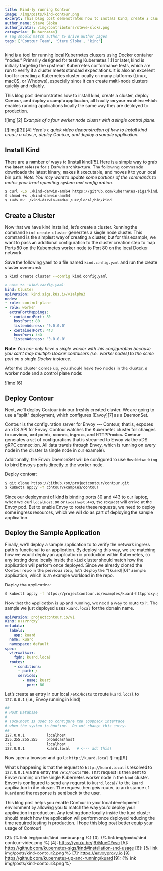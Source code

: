 ```yaml
---
title: Kind-ly running Contour
image: /img/posts/kind-contour.png
excerpt: This blog post demonstrates how to install kind, create a cluster, deploy Contour, and then deploy a sample application, all locally on your machine.
author_name: Steve Sloka
author_avatar: /img/contributors/steve-sloka.png
categories: [kubernetes]
# Tag should match author to drive author pages
tags: ['Contour Team', 'Steve Sloka', 'kind']
---
```


[kind][1] is a tool for running local Kubernetes clusters using Docker container “nodes.” Primarily designed for testing Kubernetes 1.11 or later, kind is initially targeting the upstream Kubernetes conformance tests, which are run to verify if a cluster meets standard expectations. It is also an excellent tool for creating a Kubernetes cluster locally on many platforms (Linux, macOS, or Windows), especially since it can create multi-node clusters quickly and reliably.

This blog post demonstrates how to install kind, create a cluster, deploy Contour, and deploy a sample application, all locally on your machine which enables running applications locally the same way they are deployed to production. 

![img][2]
*Example of a four worker node cluster with a single control plane.*

[![img][3]][4]
*Here's a quick video demonstration of how to install kind, create a cluster, deploy Contour, and deploy a sample application.*

## Install Kind

There are a number of ways to [install kind][5]. Here is a simple way to grab the latest release for a Darwin architecture. The following commands downloads the latest binary, makes it executable, and moves it to your local bin path.
*Note: You may want to update some portions of the commands to match your local operating system and configuration.*

```bash
$ curl -Lo ./kind-darwin-amd64 https://github.com/kubernetes-sigs/kind/releases/download/v0.6.0/kind-darwin-amd64
$ chmod +x ./kind-darwin-amd64
$ sudo mv ./kind-darwin-amd64 /usr/local/bin/kind
```

## Create a Cluster

Now that we have kind installed, let’s create a cluster. Running the command `kind create cluster` generates a single node cluster. This command is the simplest way of creating a cluster, but for this example, we want to pass an additional configuration to the cluster creation step to map Ports 80 on the Kubernetes worker node to Port 80 on the local Docker network.

Save the following yaml to a file named `kind.config.yaml` and run the create cluster command:

```bash
$ kind create cluster --config kind.config.yaml
```

```yaml
# Save to 'kind.config.yaml'
kind: Cluster
apiVersion: kind.sigs.k8s.io/v1alpha3
nodes:
- role: control-plane
- role: worker
  extraPortMappings:
  - containerPort: 80
    hostPort: 80
    listenAddress: "0.0.0.0"
  - containerPort: 443
    hostPort: 443
    listenAddress: "0.0.0.0"
```

**Note**: *You can only have a single worker with this configuration because you can’t map multiple Docker containers (i.e., worker nodes) to the same port on a single Docker instance.*


After the cluster comes up, you should have two nodes in the cluster, a worker node and a control plane node:

![img][6]


## Deploy Contour

Next, we’ll deploy Contour into our freshly created cluster. We are going to use a "split" deployment, which configures [Envoy][7] as a DaemonSet.

Contour is the configuration server for Envoy --- Contour, that is, exposes an xDS API for Envoy. Contour watches the Kubernetes cluster for changes to services, end points, secrets, ingress, and HTTPProxies. Contour generates a set of configurations that is streamed to Envoy via the xDS gRPC connection. All data travels through Envoy, which is running on every node in the cluster (a single node in our example).

Additionally, the Envoy DaemonSet will be configured to use `HostNetworking` to bind Envoy's ports directly to the worker node.

Deploy contour:

```bash
$ git clone https://github.com/projectcontour/contour.git
$ kubectl apply -f contour/examples/contour
```

Since our deployment of kind is binding ports 80 and 443 to our laptop, when we curl `localhost:80` or `localhost:443`, the request will arrive at the Envoy pod. But to enable Envoy to route these requests, we need to deploy some ingress resources, which we will do as part of deploying the sample application. 

## Deploy the Sample Application

Finally, we’ll deploy a sample application to to verify the network ingress path is functional to an application. By deploying this way, we are matching how we would deploy an application in production within Kubernetes, so any testing done locally inside the `kind` cluster should match how the application will perform once deployed. Since we already cloned the Contour repo in the previous step, let’s deploy the "[kuard][8]" sample application, which is an example workload in the repo.

Deploy the application:

```bash
$ kubectl apply -f https://projectcontour.io/examples/kuard-httpproxy.yaml
```

Now that the application is up and running, we need a way to route to it. The sample we just deployed uses `kuard.local` for the domain name.

```yaml
apiVersion: projectcontour.io/v1
kind: HTTPProxy
metadata: 
  labels:
    app: kuard
  name: kuard
  namespace: default
spec: 
  virtualhost:
    fqdn: kuard.local
  routes: 
    - conditions:
      - path: /
      services:
        - name: kuard
          port: 80
```

Let’s create an entry in our local `/etc/hosts` to route `kuard.local` to `127.0.0.1` (i.e., Envoy running in kind).

```bash
##
# Host Database
#
# localhost is used to configure the loopback interface
# when the system is booting.  Do not change this entry.
##
127.0.0.1          localhost
255.255.255.255    broadcasthost
::1                localhost
127.0.0.1          kuard.local   # <--- add this!
```

Now open a browser and go to: `http://kuard.local`
![img][9]

What's happening is that the request to `http://kuard.local` is resolved to `127.0.0.1` via the entry the `/etc/hosts` file. That request is then sent to Envoy running on the single Kubernetes worker node in the `kind` cluster. Envoy is configured to send any request to `kuard.local/` to the `kuard` application in the cluster. The request then gets routed to an instance of `kuard` and the response is sent back to the user. 

This blog post helps you enable Contour in your local development environment by allowing you to match the way you'd deploy your application in production. Any testing done locally inside the `kind` cluster should match how the application will perform once deployed reducing the time required testing in production. I hope this blog post better equip your usage of Contour!


[1]: https://github.com/kubernetes-sigs/kind
[2]: {% link img/posts/kind-contour.png %}
[3]: {% link img/posts/kind-contour-video.png %}
[4]: https://youtu.be/j97MueCYcvc
[5]: https://github.com/kubernetes-sigs/kind#installation-and-usage
[6]: {% link img/posts/kind-contour2.png %}
[7]: https://envoyproxy.io
[8]: https://github.com/kubernetes-up-and-running/kuard
[9]: {% link img/posts/kind-contour3.png %}